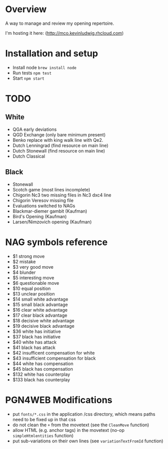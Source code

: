 # Overview

A way to manage and review my opening repertoire.

I'm hosting it here: (http://mco.kevinludwig.rhcloud.com)

# Installation and setup

* Install node `brew install node`
* Run tests `npm test`
* Start `npm start`

# TODO

## White
* QGA early deviations
* QGD Exchange (only bare minimum present)
* Benko replace with king walk line with Qe2.
* Dutch Lenningrad (find resource on main line)
* Dutch Stonewall (find resource on main line)
* Dutch Classical

## Black

* Stonewall
* Scotch game (most lines incomplete)
* Chigorin Nc3 two missing files in Nc3 dxc4 line
* Chigorin Veresov missing file
* Evaluations switched to NAGs
* Blackmar-diemer gambit (Kaufman)
* Bird's Opening (Kaufman)
* Larsen/Nimzovich opening (Kaufman)

# NAG symbols reference

* $1 strong move
* $2 mistake
* $3 very good move
* $4 blunder
* $5 interesting move
* $6 questionable move
* $10 equal position
* $13 unclear position
* $14 small white advantage
* $15 small black advantage
* $16 clear white advantage
* $17 clear black advantage
* $18 decisive white advantage
* $19 decisive black advantage
* $36 white has initiative
* $37 black has initiative
* $40 white has attack
* $41 black has attack
* $42 insufficent compensation for white
* $43 insufficient compensation for black
* $44 white has compensation
* $45 black has compensation
* $132 white has counterplay
* $133 black has counterplay

# PGN4WEB Modifications

* put `fonts/*.css` in the application /css directory, which means paths need to be fixed up in that css
* do not clean the `+` from the movetext (see the `CleanMove` function)
* allow HTML (e.g. anchor tags) in the movetext (no-op `simpleHtmlentities` function)
* put sub-variations on their own lines (see `variationTextFromId` function)

